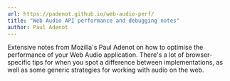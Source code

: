 ```yaml
---
url: https://padenot.github.io/web-audio-perf/
title: "Web Audio API performance and debugging notes"
author: Paul Adenot
---
```


Extensive notes from Mozilla's Paul Adenot on how to optimise the performance of your Web Audio application. There's a lot of browser-specific tips for when
you spot a difference between implementations, as well as some generic strategies for working with audio on the web.
